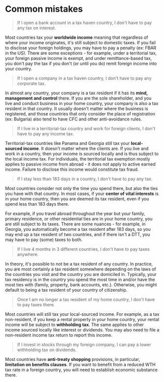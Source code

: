 # Common mistakes

> If I open a bank account in a tax haven country, I don't have to pay any tax on interest.

Most countries tax your **worldwide income** meaning that regardless of where your income originates, it's still subject to domestic taxes. If you fail to disclose your foreign holdings, you may have to pay a penalty (ex: FBAR in the US). There are some exceptions - for example, under a territorial tax, your foreign passive income is exempt, and under remittance-based tax, you don't pay the tax if you don't (or until you do) remit foreign income into your country.

> If I open a company in a tax haven country, I don't have to pay any corporate tax.

In almost any country, your company is a tax resident if it has its **mind, management and control** there. If you are the sole shareholder, and you live and conduct business in your home country, your company is also a tax resident in that country. It usually doesn't matter where the business is registered, and those countries that only consider the place of registration (ex: Bulgaria) also tend to have CFC and other anti-avoidance rules.

> If I live in a territorial-tax country and work for foreign clients, I don't have to pay any income tax.

Territorial-tax countries like Panama and Georgia still tax your **local-sourced income**. It doesn't matter where the clients are. If you live and work in a country, then your income is sourced locally and is thus subject to the local income tax. For individuals, the territorial tax exemption mostly applies to passive income from abroad - it does not apply to active earned income. Failure to disclose this income would constitute tax fraud.

> If I stay less than 183 days in a country, I don't have to pay any tax.

Most countries consider not only the time you spend there, but also the ties you have with that country. In most cases, if your **center of vital interests** is in your home country, then you are deemed its tax resident, even if you spend less than 183 days there.

For example, if you travel abroad throughout the year but your family, primary residence, or other residential ties are in your home country, you are still subject to its taxes. There are some nuances - for example, in Georgia, you automatically become a tax resident after 183 days, so you may end up a tax resident of two countries, and if there isn't a DTT, you may have to pay (some) taxes to both.

> If I live 4 months in 3 different countries, I don't have to pay taxes anywhere.

In theory, it's possible to not be a tax resident of any country. In practice, you are most certainly a tax resident somewhere depending on the laws of the countries you visit and the country you are domiciled in. Typically, your tax residency is in the country you spend the most time in and/or have the most ties with (family, property, bank accounts, etc.). Otherwise, you might default to being a tax resident of your country of citizenship.

> Once I am no longer a tax resident of my home country, I don't have to pay taxes there.

Most countries will still tax your local-sourced income. For example, as a tax non-resident, if you keep a rental property in your home country, your rental income will be subject to **withholding tax**. The same applies to other income sourced locally like interest or dividends. You may also need to file a non-resident income tax return to report this income.

> If I invest in stocks through my foreign company, I can pay a lower withholding tax on dividends.

Most countries have **anti-treaty shopping** provisions, in particular, **limitation on benefits clauses**. If you want to benefit from a reduced WTH tax rate in a foreign country, you will need to establish economic substance there.
